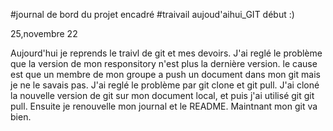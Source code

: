#journal de bord du projet encadré
#traivail aujoud'aihui_GIT début :)


25,novembre 22

Aujourd'hui je reprends le traivl de git et mes devoirs. J'ai reglé le problème que la version de mon responsitory n'est plus la dernière version.
le cause est que un membre de mon groupe a push un document dans mon git mais je ne le savais pas.
J'ai reglé le problème par git clone et git pull. J'ai cloné la nouvelle version de git sur mon document local, et puis j'ai utilisé git git pull.
Ensuite je renouvelle mon journal et le README.
Maintnant mon git va bien.

